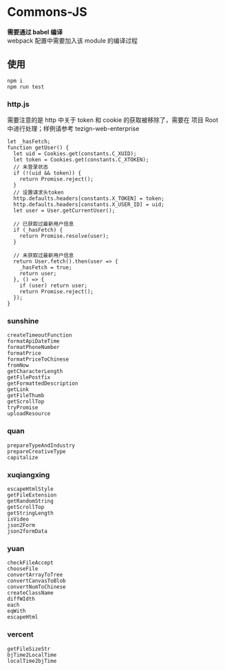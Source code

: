 # Commons-JS
**需要通过 babel 编译**
<br/>
webpack 配置中需要加入该 module 的编译过程

## 使用
```
npm i
npm run test
```


### http.js 
需要注意的是 http 中关于 token 和 cookie 的获取被移除了，需要在 项目 Root 中进行处理；样例请参考 tezign-web-enterprise 
```
let _hasFetch;
function getUser() {
  let uid = Cookies.get(constants.C_XUID);
  let token = Cookies.get(constants.C_XTOKEN);
  // 未登录状态
  if (!(uid && token)) {
    return Promise.reject();
  }
  // 设置请求头token
  http.defaults.headers[constants.X_TOKEN] = token;
  http.defaults.headers[constants.X_USER_ID] = uid;
  let user = User.getCurrentUser();

  // 已获取过最新用户信息
  if (_hasFetch) {
    return Promise.resolve(user);
  }

  // 未获取过最新用户信息
  return User.fetch().then(user => {
    _hasFetch = true;
    return user;
  }, () => {
    if (user) return user;
    return Promise.reject();
  });
}
```


### sunshine
```
createTimeoutFunction
formatApiDateTime
formatPhoneNumber
formatPrice
formatPriceToChinese
fromNow
getCharacterLength
getFilePostfix
getFormattedDescription
getLink
getFileThumb
getScrollTop
tryPromise
uploadResource
```

### quan
```
prepareTypeAndIndustry
prepareCreativeType
capitalize
```

### xuqiangxing
```
escapeHtmlStyle
getFileExtension
getRandomString
getScrollTop
getStringLength
isVideo
json2Form
json2formData

```

### yuan
```
checkFileAccept
chooseFile
convertArrayToTree
convertCanvasToBlob
convertNumToChinese
createClassName
diffWIdth
each
eqWith
escapeHtml
```

### vercent
```
getFileSizeStr
bjTime2LocalTime
localTime2bjTime
```